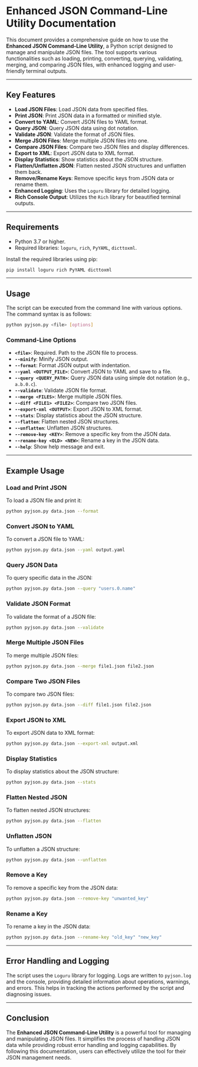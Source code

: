 # Enhanced JSON Command-Line Utility Documentation

This document provides a comprehensive guide on how to use the **Enhanced JSON Command-Line Utility**, a Python script designed to manage and manipulate JSON files. The tool supports various functionalities such as loading, printing, converting, querying, validating, merging, and comparing JSON files, with enhanced logging and user-friendly terminal outputs.

---

## Key Features

- **Load JSON Files**: Load JSON data from specified files.
- **Print JSON**: Print JSON data in a formatted or minified style.
- **Convert to YAML**: Convert JSON files to YAML format.
- **Query JSON**: Query JSON data using dot notation.
- **Validate JSON**: Validate the format of JSON files.
- **Merge JSON Files**: Merge multiple JSON files into one.
- **Compare JSON Files**: Compare two JSON files and display differences.
- **Export to XML**: Export JSON data to XML format.
- **Display Statistics**: Show statistics about the JSON structure.
- **Flatten/Unflatten JSON**: Flatten nested JSON structures and unflatten them back.
- **Remove/Rename Keys**: Remove specific keys from JSON data or rename them.
- **Enhanced Logging**: Uses the `Loguru` library for detailed logging.
- **Rich Console Output**: Utilizes the `Rich` library for beautified terminal outputs.

---

## Requirements

- Python 3.7 or higher.
- Required libraries: `loguru`, `rich`, `PyYAML`, `dicttoxml`.

Install the required libraries using pip:

```bash
pip install loguru rich PyYAML dicttoxml
```

---

## Usage

The script can be executed from the command line with various options. The command syntax is as follows:

```bash
python pyjson.py <file> [options]
```

### Command-Line Options

- **`<file>`**: Required. Path to the JSON file to process.
- **`--minify`**: Minify JSON output.
- **`--format`**: Format JSON output with indentation.
- **`--yaml <OUTPUT_FILE>`**: Convert JSON to YAML and save to a file.
- **`--query <QUERY_PATH>`**: Query JSON data using simple dot notation (e.g., `a.b.0.c`).
- **`--validate`**: Validate JSON file format.
- **`--merge <FILES>`**: Merge multiple JSON files.
- **`--diff <FILE1> <FILE2>`**: Compare two JSON files.
- **`--export-xml <OUTPUT>`**: Export JSON to XML format.
- **`--stats`**: Display statistics about the JSON structure.
- **`--flatten`**: Flatten nested JSON structures.
- **`--unflatten`**: Unflatten JSON structures.
- **`--remove-key <KEY>`**: Remove a specific key from the JSON data.
- **`--rename-key <OLD> <NEW>`**: Rename a key in the JSON data.
- **`--help`**: Show help message and exit.

---

## Example Usage

### Load and Print JSON

To load a JSON file and print it:

```bash
python pyjson.py data.json --format
```

### Convert JSON to YAML

To convert a JSON file to YAML:

```bash
python pyjson.py data.json --yaml output.yaml
```

### Query JSON Data

To query specific data in the JSON:

```bash
python pyjson.py data.json --query "users.0.name"
```

### Validate JSON Format

To validate the format of a JSON file:

```bash
python pyjson.py data.json --validate
```

### Merge Multiple JSON Files

To merge multiple JSON files:

```bash
python pyjson.py data.json --merge file1.json file2.json
```

### Compare Two JSON Files

To compare two JSON files:

```bash
python pyjson.py data.json --diff file1.json file2.json
```

### Export JSON to XML

To export JSON data to XML format:

```bash
python pyjson.py data.json --export-xml output.xml
```

### Display Statistics

To display statistics about the JSON structure:

```bash
python pyjson.py data.json --stats
```

### Flatten Nested JSON

To flatten nested JSON structures:

```bash
python pyjson.py data.json --flatten
```

### Unflatten JSON

To unflatten a JSON structure:

```bash
python pyjson.py data.json --unflatten
```

### Remove a Key

To remove a specific key from the JSON data:

```bash
python pyjson.py data.json --remove-key "unwanted_key"
```

### Rename a Key

To rename a key in the JSON data:

```bash
python pyjson.py data.json --rename-key "old_key" "new_key"
```

---

## Error Handling and Logging

The script uses the `Loguru` library for logging. Logs are written to `pyjson.log` and the console, providing detailed information about operations, warnings, and errors. This helps in tracking the actions performed by the script and diagnosing issues.

---

## Conclusion

The **Enhanced JSON Command-Line Utility** is a powerful tool for managing and manipulating JSON files. It simplifies the process of handling JSON data while providing robust error handling and logging capabilities. By following this documentation, users can effectively utilize the tool for their JSON management needs.
